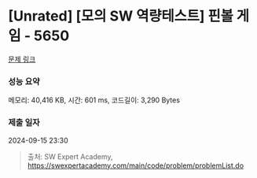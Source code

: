 # [Unrated] [모의 SW 역량테스트] 핀볼 게임 - 5650 

[문제 링크](https://swexpertacademy.com/main/code/problem/problemDetail.do?contestProbId=AWXRF8s6ezEDFAUo) 

### 성능 요약

메모리: 40,416 KB, 시간: 601 ms, 코드길이: 3,290 Bytes

### 제출 일자

2024-09-15 23:30



> 출처: SW Expert Academy, https://swexpertacademy.com/main/code/problem/problemList.do